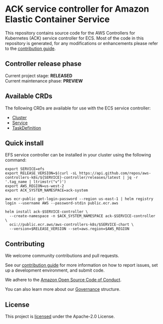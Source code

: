 # ACK service controller for Amazon Elastic Container Service

This repository contains source code for the AWS Controllers for Kubernetes
(ACK) service controller for ECS. Most of the code in this repository is
generated, for any modifications or enhancements please refer to the
[contribution guide][contributing].

## Controller release phase

Current project stage: **RELEASED** \
Current maintenance phase: **PREVIEW**

## Available CRDs

The following CRDs are available for use with the ECS service controller:
- [Cluster](config/crd/bases/ecs.services.k8s.aws_clusters.yaml)
- [Service](config/crd/bases/ecs.services.k8s.aws_services.yaml)
- [TaskDefinition](config/crd/bases/ecs.services.k8s.aws_taskdefinitions.yaml)

## Quick install

EFS service controller can be installed in your cluster using the following command:

```shell
export SERVICE=efs
export RELEASE_VERSION=$(curl -sL https://api.github.com/repos/aws-controllers-k8s/${SERVICE}-controller/releases/latest | jq -r '.tag_name | ltrimstr("v")')
export AWS_REGION=us-west-2
export ACK_SYSTEM_NAMESPACE=ack-system

aws ecr-public get-login-password --region us-east-1 | helm registry login --username AWS --password-stdin public.ecr.aws

helm install ack-$SERVICE-controller \
  --create-namespace -n $ACK_SYSTEM_NAMESPACE ack-$SERVICE-controller \
  oci://public.ecr.aws/aws-controllers-k8s/$SERVICE-chart \
  --version=$RELEASE_VERSION --set=aws.region=$AWS_REGION
```

## Contributing

We welcome community contributions and pull requests.

See our [contribution guide](/CONTRIBUTING.md) for more information on how to
report issues, set up a development environment, and submit code.

We adhere to the [Amazon Open Source Code of Conduct][coc].

You can also learn more about our [Governance](/GOVERNANCE.md) structure.

[coc]: https://aws.github.io/code-of-conduct

## License

This project is [licensed](/LICENSE) under the Apache-2.0 License.

[contributing]: https://aws-controllers-k8s.github.io/community/docs/contributor-docs/overview/